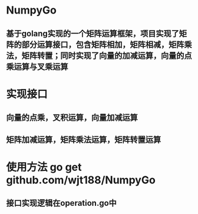 # NumpyGo
## 基于golang实现的一个矩阵运算框架，项目实现了矩阵的部分运算接口，包含矩阵相加，矩阵相减，矩阵乘法，矩阵转置；同时实现了向量的加减运算，向量的点乘运算与叉乘运算
# 实现接口
## 向量的点乘，叉积运算，向量加减运算
## 矩阵加减运算，矩阵乘法运算，矩阵转置运算
# 使用方法 go get github.com/wjt188/NumpyGo
## 接口实现逻辑在operation.go中
